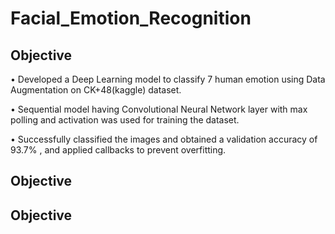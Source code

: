 # Facial_Emotion_Recognition

## Objective
• Developed a Deep Learning model to classify 7 human emotion using Data Augmentation on CK+48(kaggle) dataset.

• Sequential model having Convolutional Neural Network layer with max polling and activation was used for training the dataset.

• Successfully classified the images and obtained a validation accuracy of 93.7% , and applied callbacks to prevent overfitting.

## Objective

## Objective

